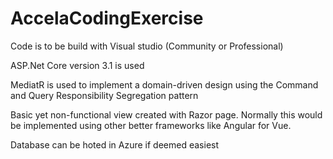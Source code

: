 # AccelaCodingExercise

Code is to be build with Visual studio (Community or Professional)

ASP.Net Core version 3.1 is used

MediatR is used to implement a domain-driven design using the Command and Query Responsibility Segregation pattern

Basic yet non-functional view created with Razor page. Normally this would be implemented using other better frameworks
like Angular for Vue.

Database can be hoted in Azure if deemed easiest
